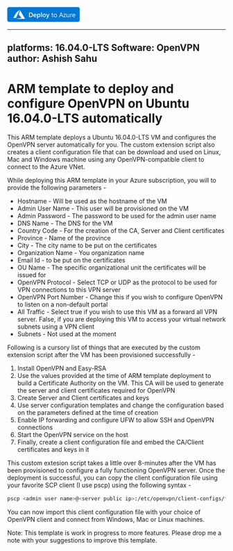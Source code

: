<a href="https://portal.azure.com/#create/Microsoft.Template/uri/https%3A%2F%2Fraw.githubusercontent.com%2Fashisa%2Fopenvpn-ubuntu%2Fmaster%2Fazuredeploy.json" target="_blank">
<img src="https://raw.githubusercontent.com/Azure/azure-quickstart-templates/master/1-CONTRIBUTION-GUIDE/images/deploytoazure.png"/>
</a>

---
platforms: 16.04.0-LTS
Software: OpenVPN
author: Ashish Sahu
---

# ARM template to deploy and configure OpenVPN on Ubuntu 16.04.0-LTS automatically

This ARM template deploys a Ubuntu 16.04.0-LTS VM and configures the OpenVPN server automatically for you. The custom extension script also creates a client configuration file that can be download and used on  Linux, Mac and Windows machine using any OpenVPN-compatible client to connect to the Azure VNet.

While deploying this ARM template in your Azure subscription, you will to provide the following parameters -
+ Hostname - Will be used as the hostname of the VM
+ Admin User Name - This user will be provisioned on the VM
+ Admin Password - The password to be used for the admin user name
+ DNS Name - The DNS for the VM
+ Country Code - For the creation of the CA, Server and Client certificates
+ Province - Name of the province
+ City - The city name to be put on the certificates
+ Organization Name - You organization name
+ Email Id - to be put on the certificates
+ OU Name - The specific organizational unit the certificates will be issued for
+ OpenVPN Protocol - Select TCP or UDP as the protocol to be used for VPN connections to this VPN server
+ OpenVPN Port Number - Change this if you wish to configure OpenVPN to listen on a non-default portal
+ All Traffic - Select true if you wish to use this VM as a forward all VPN server. False, if you are deploying this VM to access your virtual network subnets using a VPN client
+ Subnets - Not used at the moment

Following is a cursory list of things that are executed by the custom extension script after the VM has been provisioned successfully -

1. Install OpenVPN and Easy-RSA
2. Use the values provided at the time of ARM template deployment to build a Certificate Authority on the VM. This CA will be used to generate the server and client certificates required for OpenVPN
3. Create Server and Client certificates and keys
4. Use server configuration templates and change the configuration based on the parameters defined at the time of creation
5. Enable IP forwarding and configure UFW to allow SSH and OpenVPN connections
6. Start the OpenVPN service on the host
7. Finally, create a client configuration file and embed the CA/Client certificates and keys in it

This custom extesion script takes a little over 8-minutes after the VM has been provisioned to configure a fully functioning OpenVPN server. Once the deployment is successful, you can copy the client configuration file using your favorite SCP client (I use pscp) using the following syntax -

```bash
pscp <admin user name>@<server public ip>:/etc/openvpn/client-configs/files/<hostname>-client.ovpn .
```

You can now import this client configuration file with your choice of OpenVPN client and connect from Windows, Mac or Linux machines.

Note: This template is work in progress to more features. Please drop me a note with your suggestions to improve this template.

